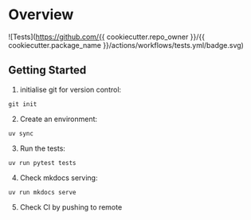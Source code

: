 # Overview

![Tests](https://github.com/{{ cookiecutter.repo_owner }}/{{ cookiecutter.package_name }}/actions/workflows/tests.yml/badge.svg)

## Getting Started
1) initialise git for version control:
```
git init
```

2) Create an environment:
```
uv sync
```

3) Run the tests:
```
uv run pytest tests
```

4) Check mkdocs serving:
```
uv run mkdocs serve
```

5) Check CI by pushing to remote